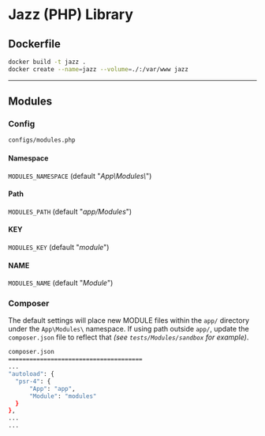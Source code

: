 # Jazz (PHP) Library

## Dockerfile
```bash
docker build -t jazz .
docker create --name=jazz --volume=./:/var/www jazz
```

---
## Modules

### Config
```bash
configs/modules.php
```
#### Namespace
`MODULES_NAMESPACE` (default "_App\\Modules\\_")

#### Path 
`MODULES_PATH` (default "_app/Modules_")

#### KEY
`MODULES_KEY` (default "_module_")

#### NAME
`MODULES_NAME` (default "_Module_")

### Composer
The default settings will place new MODULE files within the `app/` directory
under the `App\Modules\` namespace. If using path outside `app/`, update the 
`composer.json` file to reflect that _(see `tests/Modules/sandbox` for example)_.

```bash
composer.json
======================================
...
"autoload": {
  "psr-4": {
      "App": "app",
      "Module": "modules"
  }
},
...
...

```
